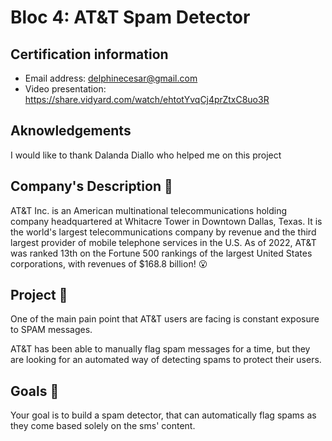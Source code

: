 # Bloc 4: AT&T Spam Detector

## Certification information
* Email address: delphinecesar@gmail.com
* Video presentation: https://share.vidyard.com/watch/ehtotYvqCj4prZtxC8uo3R

## Aknowledgements

I would like to thank Dalanda Diallo who helped me on this project

## Company's Description 📇

AT\&T Inc. is an American multinational telecommunications holding company headquartered at Whitacre Tower in Downtown Dallas, Texas. It is the world's largest telecommunications company by revenue and the third largest provider of mobile telephone services in the U.S. As of 2022, AT\&T was ranked 13th on the Fortune 500 rankings of the largest United States corporations, with revenues of $168.8 billion! 😮

## Project 🚧

One of the main pain point that AT\&T users are facing is constant exposure to SPAM messages.

AT\&T has been able to manually flag spam messages for a time, but they are looking for an automated way of detecting spams to protect their users.

## Goals 🎯

Your goal is to build a spam detector, that can automatically flag spams as they come based solely on the sms' content.
